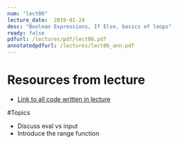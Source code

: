 ```yaml
---
num: "lect06"
lecture_date:  2019-01-24
desc: "Boolean Expressions, If Else, basics of loops"
ready: false
pdfurl: /lectures/pdf/lect06.pdf
annotatedpdfurl: /lectures/lect06_ann.pdf
---
```


# Resources from lecture

* [Link to all code written in lecture](https://github.com/ucsb-cs8-w19-mirza/cs8-w19-lectures)

#Topics
* Discuss eval vs input
* Introduce the range function